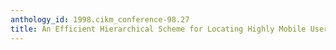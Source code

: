 ```yaml
---
anthology_id: 1998.cikm_conference-98.27
title: An Efficient Hierarchical Scheme for Locating Highly Mobile Users
---
```

